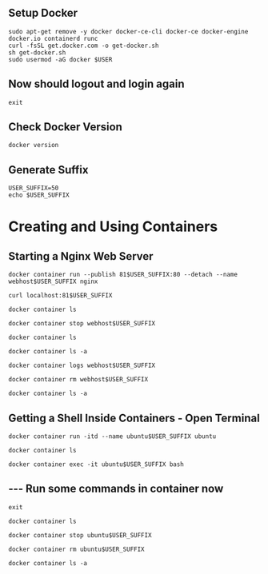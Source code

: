 ## Setup Docker
```
sudo apt-get remove -y docker docker-ce-cli docker-ce docker-engine docker.io containerd runc
curl -fsSL get.docker.com -o get-docker.sh
sh get-docker.sh
sudo usermod -aG docker $USER
```

## Now should logout and login again
```
exit
```

## Check Docker Version
```
docker version
```

## Generate Suffix
```
USER_SUFFIX=50
echo $USER_SUFFIX
```

# Creating and Using Containers
## Starting a Nginx Web Server
```
docker container run --publish 81$USER_SUFFIX:80 --detach --name webhost$USER_SUFFIX nginx
```
```
curl localhost:81$USER_SUFFIX
```
```
docker container ls
```
```
docker container stop webhost$USER_SUFFIX
```
```
docker container ls
```
```
docker container ls -a
```
```
docker container logs webhost$USER_SUFFIX
```
```
docker container rm webhost$USER_SUFFIX
```
```
docker container ls -a
```

## Getting a Shell Inside Containers - Open Terminal
```
docker container run -itd --name ubuntu$USER_SUFFIX ubuntu
```
```
docker container ls
```
```
docker container exec -it ubuntu$USER_SUFFIX bash
```

## --- Run some commands in container now
```
exit
```

```
docker container ls
```
```
docker container stop ubuntu$USER_SUFFIX
```
```
docker container rm ubuntu$USER_SUFFIX
```
```
docker container ls -a
```
